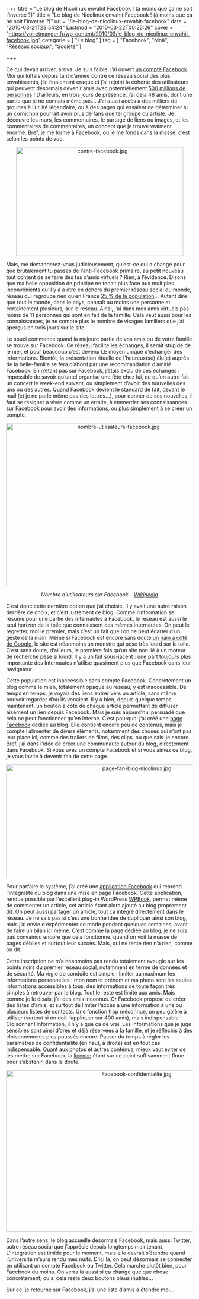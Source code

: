 +++
titre = "Le blog de Nicolinux envahit Facebook ! (à moins que ça ne soit l&rsquo;inverse ?)"
title = "Le blog de Nicolinux envahit Facebook ! (à moins que ça ne soit l'inverse ?)"
url = "/le-blog-de-nicolinux-envahit-facebook"
date = "2010-03-21T23:54:24"
Lastmod = "2010-03-22T00:25:26"
cover = "https://voiretmanger.fr/wp-content/2010/03/le-blog-de-nicolinux-envahit-facebook.jpg"
categorie = [ "Le blog" ]
tag = [ "Facebook", "Moâ", "Réseaux sociaux", "Société" ]

+++

<p>Ce qui devait arriver, arriva. Je suis faible, j&rsquo;ai ouvert <a href="http://www.facebook.com/nicolinux.fr">un compte Facebook</a>. Moi qui luttais depuis tant d&rsquo;année contre ce réseau social des plus envahissants, j&rsquo;ai finalement craqué et j&rsquo;ai rejoint la cohorte des utilisateurs qui peuvent désormais devenir amis avec potentiellement <a href="http://www.facebook.com/press/info.php?statistics">500 millions de personnes</a> ! D&rsquo;ailleurs, en trois jours de présence, j&rsquo;ai déjà 48 amis, dont une partie que je ne connais même pas… J&rsquo;ai aussi accès à des milliers de groupes à l&rsquo;utilité légendaire, ou à des pages qui essaient de déterminer si un cornichon pourrait avoir plus de fans que tel groupe ou artiste. Je découvre les murs, les commentaires, le partage de liens ou images, et les commentaires de commentaires, un concept que je trouve vraiment énorme. Bref, je me forme à Facebook, ou je me fonds dans la masse, c&rsquo;est selon les points de vue.</p>
<div style="text-align: center;"><img class="aligncenter" src="https://voiretmanger.fr/wp-content/2010/03/contre-facebook.jpg" border="0" alt="contre-facebook.jpg" width="451" height="294" /></div>
<p>Mais, me demanderez-vous judicieusement, qu&rsquo;est-ce qui a changé pour que brutalement tu passes de l&rsquo;anti-Facebook primaire, au petit nouveau tout content de se faire des tas d&rsquo;amis virtuels ? Rien, à l&rsquo;évidence. Disons que ma belle opposition de principe ne tenait plus face aux multiples inconvénients qu&rsquo;il y a à être en dehors du premier réseau social du monde, réseau qui regroupe rien qu&rsquo;en France <a href="http://fr.wikipedia.org/wiki/Facebook#Statistiques">25 % de la population</a>… Autant dire que tout le monde, dans le pays, connaît au moins une personne et certainement plusieurs, sur le réseau. Ainsi, j&rsquo;ai dans mes amis virtuels pas moins de 11 personnes qui sont en fait de la famille. Cela vaut aussi pour les connaissances, je ne compte plus le nombre de visages familiers que j&rsquo;ai aperçus en trois jours sur le site.</p>
<p>Le souci commence quand la majeure partie de vos amis ou de votre famille se trouve sur Facebook. Ce réseau facilite les échanges, il serait stupide de le nier, et pour beaucoup c&rsquo;est devenu LE moyen unique d&rsquo;échanger des informations. Bientôt, la présentation rituelle de l&rsquo;heureux(se) élu(e) auprès de la belle-famille se fera d&rsquo;abord par une recommandation d&rsquo;amitié Facebook. En n&rsquo;étant pas sur Facebook, j&rsquo;étais exclu de ces échanges : impossible de savoir qu&rsquo;untel organise une fête chez lui, ou qu&rsquo;un autre fait un concert le week-end suivant, ou simplement d&rsquo;avoir des nouvelles des uns ou des autres. Quand Facebook devient le standard de fait, devant le mail (et je ne parle même pas des lettres&#8230;), pour donner de ses nouvelles, il faut se résigner à vivre comme un ermite, à emmerder ses connaissances sur Facebook pour avoir des informations, ou plus simplement à se créer un compte.</p>
<div style="text-align: center;"><img class="aligncenter" src="https://voiretmanger.fr/wp-content/2010/03/nombre-utilisateurs-facebook.jpg" border="0" alt="nombre-utilisateurs-facebook.jpg" width="591" height="440" /></div>
<p style="text-align: center;"><em>Nombre d&rsquo;utilisateurs sur Facebook – <a href="http://fr.wikipedia.org/wiki/Facebook#Statistiques">Wikipedia</a></em></p>
<p>C&rsquo;est donc cette dernière option que j&rsquo;ai choisie. Il y avait une autre raison derrière ce choix, et c&rsquo;est justement ce blog. Comme l&rsquo;information se résume pour une partie des internautes à Facebook, le réseau est aussi le seul horizon de la toile que connaissent ces mêmes internautes. On peut le regretter, moi le premier, mais c&rsquo;est un fait que l&rsquo;on ne peut écarter d&rsquo;un geste de la main. Même si Facebook est encore sans doute <a href="http://searchengineland.com/stat-rant-google-facebook-twitter-38484">un nain à côté de Google</a>, le site est néanmoins un monstre qui pèse très lourd sur la toile. C&rsquo;est sans doute, d&rsquo;ailleurs, la première fois qu&rsquo;un site non lié à un moteur de recherche pèse si lourd. Il y a un fait sous-jacent : une part toujours plus importante des Internautes n&rsquo;utilise quasiment plus que Facebook dans leur navigateur.</p>
<p>Cette population est inaccessible sans compte Facebook. Concrètement un blog comme le mien, totalement opaque au réseau, y est inaccessible. De temps en temps, je voyais des liens entrer vers un article, sans même pouvoir regarder d&rsquo;où ils venaient. Il y a bien, depuis quelque temps maintenant, un bouton à côté de chaque article permettant de diffuser aisément un lien depuis Facebook. Mais je suis aujourd&rsquo;hui persuadé que cela ne peut fonctionner qu&rsquo;en interne. C&rsquo;est pourquoi j&rsquo;ai créé une <a href="http://www.facebook.com/pages/Le-blog-de-Nicolinux/384298108368?ref=nf">page Facebook</a> dédiée au blog. Elle contient encore peu de contenus, mais je compte l&rsquo;alimenter de divers éléments, notamment des choses qui n&rsquo;ont pas leur place ici, comme des trailers de films, des clips, ou que sais-je encore. Bref, j&rsquo;ai dans l&rsquo;idée de créer une communauté autour du blog, directement dans Facebook. Si vous avez un compte Facebook et si vous aimez ce blog, je vous invite à devenir fan de cette page.</p>
<div style="text-align: center;"><img class="aligncenter" src="https://voiretmanger.fr/wp-content/2010/03/page-fan-blog-nicolinux.jpg" border="0" alt="page-fan-blog-nicolinux.jpg" width="690" height="306" /></div>
<p>Pour parfaire le système, j&rsquo;ai créé une <a href="http://apps.facebook.com/nicolinux/">application Facebook</a> qui reprend l&rsquo;intégralité du blog dans une mise en page Facebook. Cette application, rendue possible par l&rsquo;excellent plug-in WordPress <a href="http://www.wordpress.org/extend/plugins/wpbook/">WPBook</a>, permet même de commenter un article, cet article étant alors ajouté au blog proprement dit. On peut aussi partager un article, tout ça intégré directement dans le réseau. Je ne sais pas si c&rsquo;est une bonne idée de dupliquer ainsi son blog, mais j&rsquo;ai envie d&rsquo;expérimenter ce mode pendant quelques semaines, avant de faire un bilan ici même. C&rsquo;est comme la page dédiée au blog, je ne suis pas convaincu encore que cela fonctionne, quand on voit la masse de pages débiles et surtout leur succès. Mais, qui ne tente rien n&rsquo;a rien, comme on dit.</p>
<p>Cette inscription ne m&rsquo;a néanmoins pas rendu totalement aveugle sur les points noirs du premier réseau social, notamment en terme de données et de sécurité. Ma règle de conduite est simple : limiter au maximum les informations personnelles : mon nom et prénom et ma photo sont les seules informations accessibles à tous, des informations de toute façon très simples à retrouver par le blog. Tout le reste est limité aux amis. Mais comme je le disais, j&rsquo;ai des amis inconnus. Or Facebook propose de créer des listes d&rsquo;amis, et surtout de limiter l&rsquo;accès à une information à une ou plusieurs listes de contacts. Une fonction trop méconnue, un peu galère à utiliser (surtout si on doit l&rsquo;appliquer sur 400 amis), mais indispensable ! Cloisonner l&rsquo;information, il n&rsquo;y a que ça de vrai. Les informations que je juge sensibles sont ainsi d&rsquo;ores et déjà réservées à la famille, et je réfléchis à des cloisonnements plus poussés encore. Passer du temps à régler les paramètres de confidentialité (en haut, à droite) est en tout cas indispensable. Quant aux photos et autres contenus, mieux vaut éviter de les mettre sur Facebook, la <a href="http://www.facebook.com/terms.php">licence</a> étant sur ce point suffisamment floue pour s&rsquo;abstenir, dans le doute.</p>
<div style="text-align: center;"><img class="aligncenter" src="https://voiretmanger.fr/wp-content/2010/03/Facebook-confidentialite.jpg" border="0" alt="Facebook-confidentialite.jpg" width="688" height="436" /></div>
<p>Dans l&rsquo;autre sens, le blog accueille désormais Facebook, mais aussi Twitter, autre réseau social que j&rsquo;apprécie depuis longtemps maintenant. L&rsquo;intégration est timide pour le moment, mais elle devrait s&rsquo;étendre quand l&rsquo;université m&rsquo;aura rendu mes nuits. D&rsquo;ici là, on peut désormais se connecter en utilisant un compte Facebook ou Twitter. Cela marche plutôt bien, pour Facebook du moins. On verra là aussi si ça change quelque chose concrètement, ou si cela reste deux boutons bleus inutiles…</p>
<p>Sur ce, je retourne sur Facebook, j&rsquo;ai une liste d&rsquo;amis à étendre moi&#8230;</p>

